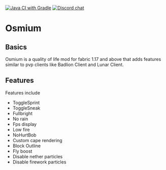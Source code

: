 [![Java CI with Gradle](https://github.com/Intro-Dev/Osmium/actions/workflows/gradle.yml/badge.svg?branch=fabric/1.18.x)](https://github.com/Intro-Dev/Osmium/actions/workflows/gradle.yml) [![Discord chat](https://img.shields.io/badge/chat%20on-discord-7289DA?logo=discord&logoColor=white)](https://discord.gg/QHne9ARYGe)

# Osmium

## Basics
Osmium is a quality of life mod for fabric 1.17 and above that adds features similar to pvp clients like Badlion Client and Lunar Client.

## Features
Features include
- ToggleSprint
- ToggleSneak
- Fullbright
- No rain
- Fps display
- Low fire
- NoHurtBob
- Custom cape rendering
- Block Outline
- Fly boost
- Disable nether particles
- Disable firework particles

